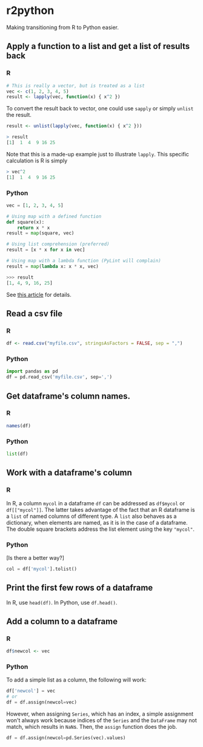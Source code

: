 # r2python
Making transitioning from R to Python easier. 

## Apply a function to a list and get a list of results back

### R
```r
# This is really a vector, but is treated as a list
vec <- c(1, 2, 3, 4, 5)
result <- lapply(vec, function(x) { x^2 })
```
To convert the result back to vector, one could use `sapply` or simply `unlist` the result.
```r
result <- unlist(lapply(vec, function(x) { x^2 }))

> result
[1]  1  4  9 16 25
```
Note that this is a made-up example just to illustrate `lapply`. This specific calculation is R is simply
```r
> vec^2
[1]  1  4  9 16 25
```

### Python
```python
vec = [1, 2, 3, 4, 5]

# Using map with a defined function
def square(x):
    return x * x
result = map(square, vec)

# Using list comprehension (preferred)
result = [x * x for x in vec]

# Using map with a lambda function (PyLint will complain)
result = map(lambda x: x * x, vec)

>>> result
[1, 4, 9, 16, 25]
```
See [this article](https://stackoverflow.com/questions/1247486/python-list-comprehension-vs-map) for details.

## Read a csv file

### R
```r
df <- read.csv("myfile.csv", stringsAsFactors = FALSE, sep = ",")
```

### Python
```python
import pandas as pd
df = pd.read_csv('myfile.csv', sep=',')
```

## Get dataframe's column names.

### R
```r
names(df)
```

### Python
```python
list(df)
```

## Work with a dataframe's column

### R
In R, a column `mycol` in a dataframe `df` can be addressed as `df$mycol` or `df[["mycol"]]`. The latter takes advantage of the fact that an R dataframe is a `list` of named columns of different type. A `list` also behaves as a dictionary, when elements are named, as it is in the case of a dataframe. The double square brackets address the list element using the key `"mycol"`. 

### Python
\[Is there a better way?\]
```python
col = df['mycol'].tolist()
```

## Print the first few rows of a dataframe

In R, use `head(df)`. In Python, use `df.head()`.

## Add a column to a dataframe

### R
```r
df$newcol <- vec
```

### Python
To add a simple list as a column, the following will work:
```python
df['newcol'] = vec
# or
df = df.assign(newcol=vec)
```
However, when assigning `Series`, which has an index, a simple assignment won't always work because indices of the `Series` and the `DataFrame` may not match, which results in `NaN`s. Then, the `assign` function does the job.
```python
df = df.assign(newcol=pd.Series(vec).values)
```
